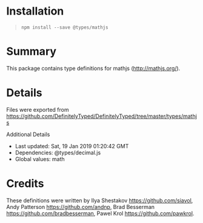 # Installation
> `npm install --save @types/mathjs`

# Summary
This package contains type definitions for mathjs (http://mathjs.org/).

# Details
Files were exported from https://github.com/DefinitelyTyped/DefinitelyTyped/tree/master/types/mathjs

Additional Details
 * Last updated: Sat, 19 Jan 2019 01:20:42 GMT
 * Dependencies: @types/decimal.js
 * Global values: math

# Credits
These definitions were written by Ilya Shestakov <https://github.com/siavol>, Andy Patterson <https://github.com/andnp>, Brad Besserman <https://github.com/bradbesserman>, Pawel Krol <https://github.com/pawkrol>.
